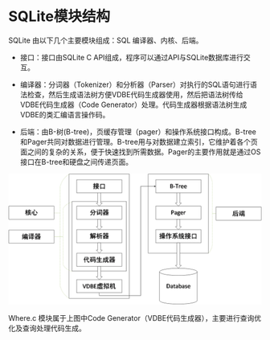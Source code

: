# SQLite模块结构
SQLite 由以下几个主要模块组成：SQL 编译器、内核、后端。

* 接口：接口由SQLite C API组成，程序可以通过API与SQLite数据库进行交互。


* 编译器：分词器（Tokenizer）和分析器（Parser）对执行的SQL语句进行语法检查，然后生成语法树方便VDBE代码生成器使用，然后把语法树传给VDBE代码生成器（Code Generator）处理。代码生成器根据语法树生成VDBE的类汇编语言操作码。


* 后端：由B-树(B-tree)，页缓存管理（pager）和操作系统接口构成。B-tree和Pager共同对数据进行管理。B-tree用与对数据建立索引，它维护着各个页面之间的复杂的关系，便于快速找到所需数据。Pager的主要作用就是通过OS接口在B-tree和硬盘之间传递页面。

![Alt text](picture1-2.png)

Where.c 模块属于上图中Code Generator（VDBE代码生成器），主要进行查询优化及查询处理代码生成。
